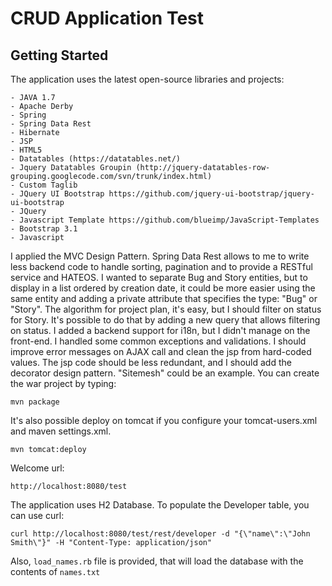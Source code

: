 # CRUD Application Test #

## Getting Started ##

The application uses the latest open-source libraries and projects:

    - JAVA 1.7
    - Apache Derby
    - Spring
    - Spring Data Rest
    - Hibernate
    - JSP
    - HTML5
    - Datatables (https://datatables.net/)
    - Jquery Datatables Groupin (http://jquery-datatables-row-grouping.googlecode.com/svn/trunk/index.html)
    - Custom Taglib
    - JQuery UI Bootstrap https://github.com/jquery-ui-bootstrap/jquery-ui-bootstrap
    - JQuery
    - Javascript Template https://github.com/blueimp/JavaScript-Templates
    - Bootstrap 3.1
    - Javascript

I applied the MVC Design Pattern.
Spring Data Rest allows to me to write less backend code to handle sorting, pagination and to provide a RESTful service and HATEOS.
I wanted to separate Bug and Story entities, but to display in a list ordered by creation date, it could be more easier using the same entity and adding a private attribute that specifies the  type: "Bug" or  "Story".
The algorithm for project plan, it's easy, but I should filter on status for Story. It's possible to do that by adding a new query that allows filtering on status.
I added a backend support for i18n, but I didn't manage on the front-end.
I handled some common exceptions and validations.
I should improve error messages on AJAX call and clean the jsp from hard-coded values.
The jsp code should be less redundant, and I should add the decorator design pattern. "Sitemesh" could be an example. 
You can create the war project by typing:

`mvn package` 

It's also possible deploy on tomcat if you configure your tomcat-users.xml and maven settings.xml.

`mvn tomcat:deploy`

Welcome url:

`http://localhost:8080/test`

The application uses H2 Database.  To populate the Developer table, you can use curl:

`curl http://localhost:8080/test/rest/developer -d "{\"name\":\"John Smith\"}" -H "Content-Type: application/json"`

Also, `load_names.rb` file is provided, that will load the database with the contents of `names.txt`
